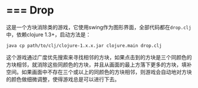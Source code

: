 ===
Drop
===

这是一个方块消除类的游戏，它使用swing作为图形界面，全部代码都在`drop.clj`中，依赖clojure 1.3+，启动方法是：

    java cp path/to/clj/clojure-1.x.x.jar clojure.main drop.clj

这个游戏通过广度优先搜索来寻找相邻的方块，如果点击到的方块是三个同颜色的方块相邻，就消除这些同颜色的方块，并且从画面的最上方落下更多的方块，填补空间。如果画面中不存在三个或以上的同颜色的方块相邻，则游戏会自动地对方块的颜色做细微调整，使得游戏总是可以进行下去。

